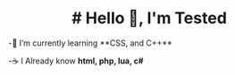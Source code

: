 <h1 align="center"># Hello 👋, I'm Tested </h1>
-🌱 I’m currently learning **CSS, and C++**

-☕ I Already know **html, php, lua, c#**
